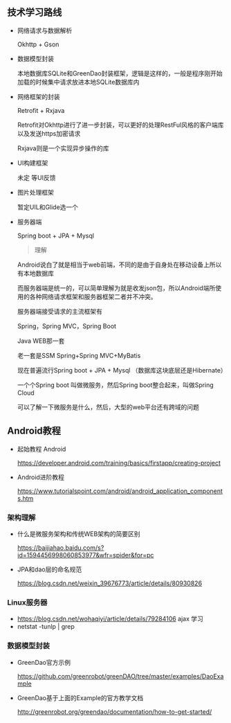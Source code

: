 ## 技术学习路线

- 网络请求与数据解析

  Okhttp + Gson

- 数据模型封装

  本地数据库SQLite和GreenDao封装框架，逻辑是这样的，一般是程序刚开始加载的时候集中请求放进本地SQLite数据库内

- 网络框架的封装

  Retrofit + Rxjava

  Retrofit对Okhttp进行了进一步封装，可以更好的处理RestFul风格的客户端库以及发送https加密请求

  Rxjava则是一个实现异步操作的库

- UI构建框架

  未定 等UI反馈

- 图片处理框架

  暂定UIL和Glide选一个

- 服务器端

  Spring boot + JPA + Mysql 

  

  > 理解

  Android说白了就是相当于web前端，不同的是由于自身处在移动设备上所以有本地数据库

  而服务器端是统一的，可以简单理解为就是收发json包，所以Android端所使用的各种网络请求框架和服务器框架二者并不冲突。

  服务器端接受请求的主流框架有

  Spring，Spring MVC，Spring Boot

  Java WEB那一套 

  老一套是SSM Spring+Spring MVC+MyBatis

  现在普遍流行Spring boot + JPA + Mysql （数据库这块底层还是Hibernate）

  一个个Spring boot 叫做微服务，然后Spring boot整合起来，叫做Spring Cloud

  可以了解一下微服务是什么，然后，大型的web平台还有跨域的问题





## Android教程

- 起始教程 Android

  https://developer.android.com/training/basics/firstapp/creating-project 

- Android进阶教程

  https://www.tutorialspoint.com/android/android_application_components.htm



### 架构理解

- 什么是微服务架构和传统WEB架构的简要区别

  https://baijiahao.baidu.com/s?id=1594456998060853977&wfr=spider&for=pc

- JPA和dao层的命名规范

  https://blog.csdn.net/weixin_39676773/article/details/80930826

### Linux服务器

- https://blog.csdn.net/wohaqiyi/article/details/79284106 ajax 学习
- netstat -tunlp | grep

### 数据模型封装

- GreenDao官方示例

  https://github.com/greenrobot/greenDAO/tree/master/examples/DaoExample 

- GreenDao基于上面的Example的官方教学文档

  http://greenrobot.org/greendao/documentation/how-to-get-started/